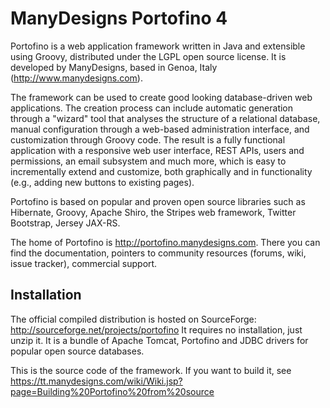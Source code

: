 # ManyDesigns Portofino 4 #

Portofino is a web application framework written in Java and extensible using Groovy, distributed under the LGPL open
source license. It is developed by ManyDesigns, based in Genoa, Italy (http://www.manydesigns.com).

The framework can be used to create good looking database-driven web applications. The creation process can include
automatic generation through a "wizard" tool that analyses the structure of a relational database, manual configuration
through a web-based administration interface, and customization through Groovy code. The result is a fully functional
application with a responsive web user interface, REST APIs, users and permissions, an email subsystem and much more,
which is easy to incrementally extend and customize, both graphically and in functionality (e.g., adding new buttons to
existing pages).

Portofino is based on popular and proven open source libraries such as Hibernate, Groovy, Apache Shiro, the Stripes web
framework, Twitter Bootstrap, Jersey JAX-RS.

The home of Portofino is http://portofino.manydesigns.com. There you can find the documentation, pointers to community
resources (forums, wiki, issue tracker), commercial support.

## Installation ##

The official compiled distribution is hosted on SourceForge: http://sourceforge.net/projects/portofino
It requires no installation, just unzip it. It is a bundle of Apache Tomcat, Portofino and JDBC drivers for popular
open source databases.

This is the source code of the framework. If you want to build it, see
https://tt.manydesigns.com/wiki/Wiki.jsp?page=Building%20Portofino%20from%20source

